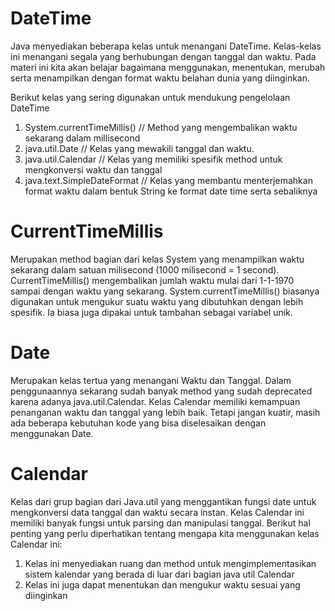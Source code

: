 # DateTime

Java menyediakan beberapa kelas untuk menangani DateTime. Kelas-kelas ini menangani segala yang berhubungan dengan
tanggal dan waktu. Pada materi ini kita akan belajar bagaimana menggunakan, menentukan, merubah serta menampilkan dengan
format waktu belahan dunia yang diinginkan.

Berikut kelas yang sering digunakan untuk mendukung pengelolaan DateTime

1. System.currentTimeMillis() // Method yang mengembalikan waktu sekarang dalam millisecond
2. java.util.Date // Kelas yang mewakili tanggal dan waktu.
3. java.util.Calendar // Kelas yang memiliki spesifik method untuk mengkonversi waktu dan tanggal
4. java.text.SimpleDateFormat // Kelas yang membantu menterjemahkan format waktu dalam bentuk String ke format date time
   serta sebaliknya

# CurrentTimeMillis

Merupakan method bagian dari kelas System yang menampilkan waktu sekarang dalam satuan milisecond (1000 milisecond = 1
second). CurrentTimeMillis() mengembalikan jumlah waktu mulai dari 1-1-1970 sampai dengan waktu yang sekarang.
System.currentTimeMillis() biasanya digunakan untuk mengukur suatu waktu yang dibutuhkan dengan lebih spesifik. Ia biasa
juga dipakai untuk tambahan sebagai variabel unik.

# Date

Merupakan kelas tertua yang menangani Waktu dan Tanggal. Dalam penggunaannya sekarang sudah banyak method yang sudah
deprecated karena adanya java.util.Calendar. Kelas Calendar memiliki kemampuan penanganan waktu dan tanggal yang lebih
baik. Tetapi jangan kuatir, masih ada beberapa kebutuhan kode yang bisa diselesaikan dengan menggunakan Date.

# Calendar

Kelas dari grup bagian dari Java.util yang menggantikan fungsi date untuk mengkonversi data tanggal dan waktu secara
instan. Kelas Calendar ini memiliki banyak fungsi untuk parsing dan manipulasi tanggal. Berikut hal penting yang perlu
diperhatikan tentang mengapa kita menggunakan kelas Calendar ini:

1. Kelas ini menyediakan ruang dan method untuk mengimplementasikan sistem kalendar yang berada di luar dari bagian java
   util Calendar
2. Kelas ini juga dapat menentukan dan mengukur waktu sesuai yang diinginkan


